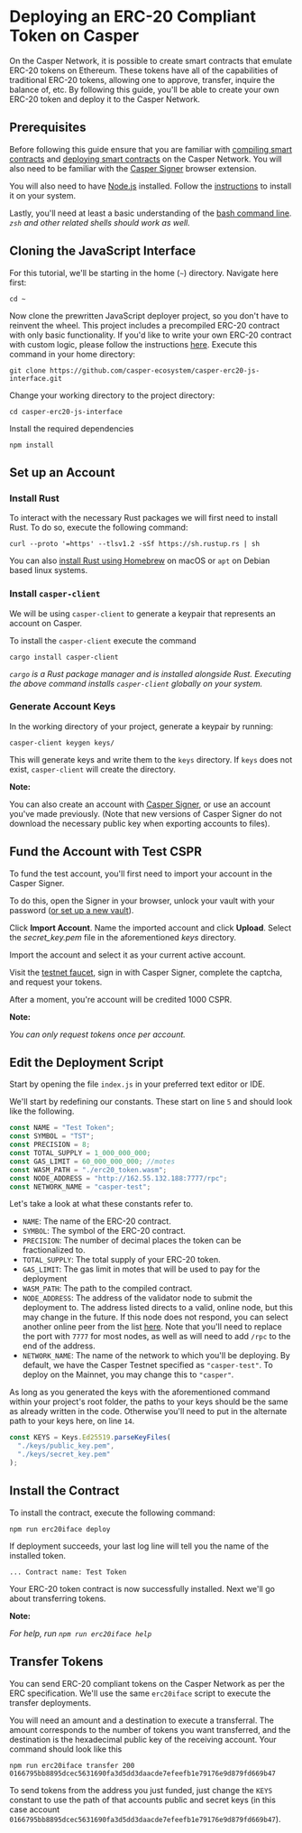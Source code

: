 # Deploying an ERC-20 Compliant Token on Casper

On the Casper Network, it is possible to create smart contracts that emulate ERC-20 tokens on Ethereum. These tokens have all of the capabilities of traditional ERC-20 tokens, allowing one to approve, transfer, inquire the balance of, etc. By following this guide, you'll be able to create your own ERC-20 token and deploy it to the Casper Network.

## Prerequisites

Before following this guide ensure that you are familiar with [compiling smart contracts](https://casper.network/docs/dapp-dev-guide/getting-started) and [deploying smart contracts](https://casper.network/docs/dapp-dev-guide/deploying-contracts) on the Casper Network. You will also need to be familiar with the [Casper Signer](https://chrome.google.com/webstore/detail/casperlabs-signer/djhndpllfiibmcdbnmaaahkhchcoijce?hl=en) browser extension.

You will also need to have [Node.js](https://nodejs.org/en/) installed. Follow the [instructions](https://nodejs.org/en/download) to install it on your system.

Lastly, you'll need at least a basic understanding of the [bash command line](https://www.gnu.org/software/bash/manual/bash.html). *`zsh` and other related shells should work as well.*

## Cloning the JavaScript Interface

For this tutorial, we'll be starting in the home (`~`) directory. Navigate here first:

`cd ~`

Now clone the prewritten JavaScript deployer project, so you don't have to reinvent the wheel. This project includes a precompiled ERC-20 contract with only basic functionality. If you'd like to write your own ERC-20 contract with custom logic, please follow the instructions [here](https://casper.network/docs/writing-contracts). Execute this command in your home directory:

`git clone https://github.com/casper-ecosystem/casper-erc20-js-interface.git`

Change your working directory to the project directory:

`cd casper-erc20-js-interface`

Install the required dependencies

`npm install`

## Set up an Account

### Install Rust

To interact with the necessary Rust packages we will first need to install Rust. To do so, execute the following command:

`curl --proto '=https' --tlsv1.2 -sSf https://sh.rustup.rs | sh`

You can also [install Rust using Homebrew](https://formulae.brew.sh/formula/rust) on macOS or `apt` on Debian based linux systems.

### Install `casper-client`

We will be using `casper-client` to generate a keypair that represents an account on Casper.

To install the `casper-client` execute the command

`cargo install casper-client`

*`cargo` is a Rust package manager and is installed alongside Rust. Executing the above command installs `casper-client` globally on your system.*

### Generate Account Keys

In the working directory of your project, generate a keypair by running:

`casper-client keygen keys/`

This will generate keys and write them to the `keys` directory. If `keys` does not exist, `casper-client` will create the directory.

**Note:**

You can also create an account with [Casper Signer](https://chrome.google.com/webstore/detail/casperlabs-signer/djhndpllfiibmcdbnmaaahkhchcoijce), or use an account you've made previously. (Note that new versions of Casper Signer do not download the necessary public key when exporting accounts to files).

## Fund the Account with Test CSPR

To fund the test account, you'll first need to import your account in the Casper Signer.

To do this, open the Signer in your browser, unlock your vault with your password ([or set up a new vault](https://casper.network/docs/workflow/signer-guide#12-logging-in-to-the-casper-signer)).

Click **Import Account**. Name the imported account and click **Upload**. Select the *secret_key.pem* file in the aforementioned *keys* directory.

Import the account and select it as your current active account.

Visit the [testnet faucet](https://testnet.cspr.live/tools/faucet), sign in with Casper Signer, complete the captcha, and request your tokens.

After a moment, you're account will be credited 1000 CSPR.

**Note:**

*You can only request tokens once per account.*

## Edit the Deployment Script

Start by opening the file `index.js` in your preferred text editor or IDE.

We'll start by redefining our constants. These start on line `5` and should look like the following.

```javascript
const NAME = "Test Token";
const SYMBOL = "TST";
const PRECISION = 8;
const TOTAL_SUPPLY = 1_000_000_000;
const GAS_LIMIT = 60_000_000_000; //motes
const WASM_PATH = "./erc20_token.wasm";
const NODE_ADDRESS = "http://162.55.132.188:7777/rpc";
const NETWORK_NAME = "casper-test";
```

Let's take a look at what these constants refer to.

* `NAME`: The name of the ERC-20 contract.
* `SYMBOL`: The symbol of the ERC-20 contract.
* `PRECISION`: The number of decimal places the token can be fractionalized to.
* `TOTAL_SUPPLY`: The total supply of your ERC-20 token.
* `GAS_LIMIT`: The gas limit in motes that will be used to pay for the deployment
* `WASM_PATH`: The path to the compiled contract.
* `NODE_ADDRESS`: The address of the validator node to submit the deployment to. The address listed directs to a valid, online node, but this may change in the future. If this node does not respond, you can select another online peer from the list [here](https://testnet.cspr.live/tools/peers). Note that you'll need to replace the port with `7777` for most nodes, as well as will need to add `/rpc` to the end of the address.
* `NETWORK_NAME`: The name of the network to which you'll be deploying. By default, we have the Casper Testnet specified as `"casper-test"`. To deploy on the Mainnet, you may change this to `"casper"`.

As long as you generated the keys with the aforementioned command within your project's root folder, the paths to your keys should be the same as already written in the code. Otherwise you'll need to put in the alternate path to your keys here, on line `14`.

```javascript
const KEYS = Keys.Ed25519.parseKeyFiles(
  "./keys/public_key.pem",
  "./keys/secret_key.pem"
);
```

## Install the Contract

To install the contract, execute the following command:

`npm run erc20iface deploy`

If deployment succeeds, your last log line will tell you the name of the installed token.

`... Contract name: Test Token`

Your ERC-20 token contract is now successfully installed. Next we'll go about transferring tokens.

**Note:**

*For help, run `npm run erc20iface help`*

## Transfer Tokens

You can send ERC-20 compliant tokens on the Casper Network as per the ERC specification. We'll use the same  `erc20iface` script to execute the transfer deployments.

You will need an amount and a destination to execute a transferral. The amount corresponds to the number of tokens you want transferred, and the destination is the hexadecimal public key of the receiving account. Your command should look like this

`npm run erc20iface transfer 200 0166795bb8895dcec5631690fa3d5dd3daacde7efeefb1e79176e9d879fd669b47`

To send tokens from the address you just funded, just change the `KEYS` constant to use the path of that accounts public and secret keys (in this case account `0166795bb8895dcec5631690fa3d5dd3daacde7efeefb1e79176e9d879fd669b47`).

